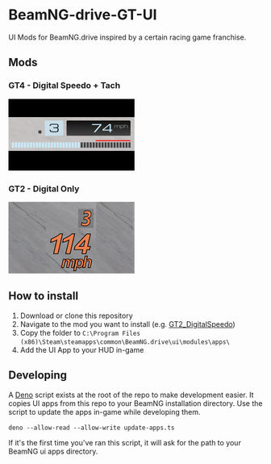 # BeamNG-drive-GT-UI

UI Mods for BeamNG.drive inspired by a certain racing game franchise.

## Mods

### GT4 - Digital Speedo + Tach

![screenshot of GT4 digital speedo and tach](/src/GT4/GT4_Digital/app.png)

### GT2 - Digital Only

![screenshot of GT2 digital speedometer](/src/GT2/GT2_DigitalSpeedo/app.png)

## How to install

1. Download or clone this repository
2. Navigate to the mod you want to install (e.g.
   [GT2_DigitalSpeedo](/src/GT2/GT2_DigitalSpeedo/))
3. Copy the folder to
   `C:\Program Files (x86)\Steam\steamapps\common\BeamNG.drive\ui\modules\apps\`
4. Add the UI App to your HUD in-game

## Developing

A [Deno](https://deno.com/) script exists at the root of the repo to make
development easier. It copies UI apps from this repo to your BeamNG installation
directory. Use the script to update the apps in-game while developing them.

```
deno --allow-read --allow-write update-apps.ts
```

If it's the first time you've ran this script, it will ask for the path to your
BeamNG ui apps directory.
